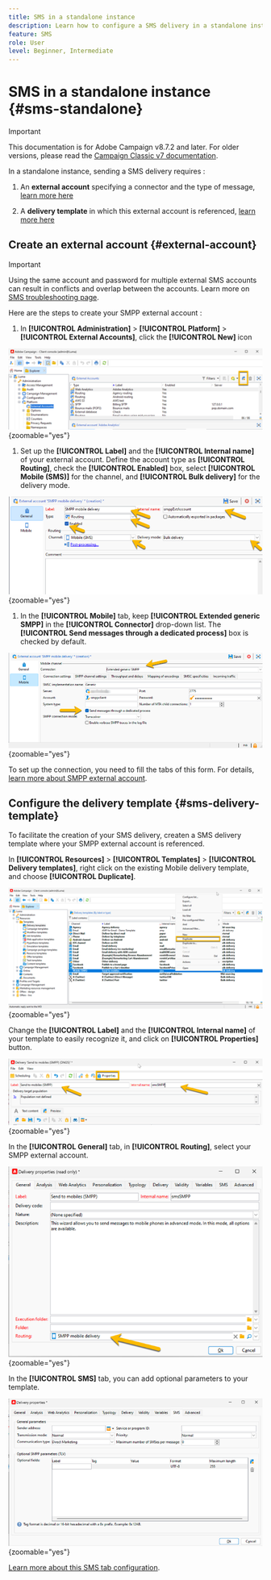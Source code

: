 ```yaml
---
title: SMS in a standalone instance
description: Learn how to configure a SMS delivery in a standalone instance
feature: SMS
role: User
level: Beginner, Intermediate
---
```


# SMS in a standalone instance {#sms-standalone}

>[!IMPORTANT]
>
>This documentation is for Adobe Campaign v8.7.2 and later.
For older versions, please read the [Campaign Classic v7 documentation](https://experienceleague.adobe.com/en/docs/campaign-classic/using/sending-messages/sending-messages-on-mobiles/sms-set-up/sms-set-up).

In a standalone instance, sending a SMS delivery requires : 

1. An **external account** specifying a connector and the type of message, [learn more here](#external-account)

1. A **delivery template** in which this external account is referenced, [learn more here](#sms-delivery-template)

## Create an external account {#external-account}

>[!IMPORTANT]
>
>Using the same account and password for multiple external SMS accounts can result in conflicts and overlap between the accounts. Learn more on [SMS troubleshooting page](smpp-connection.md#sms-troubleshooting). 

Here are the steps to create your SMPP external account : 

1. In **[!UICONTROL Administration]** > **[!UICONTROL Platform]** > **[!UICONTROL External Accounts]**, click the **[!UICONTROL New]** icon

![](assets/sms_extaccount.png){zoomable="yes"}

1. Set up the **[!UICONTROL Label]** and the **[!UICONTROL Internal name]** of your external account. Define the account type as **[!UICONTROL Routing]**, check the **[!UICONTROL Enabled]** box, select **[!UICONTROL Mobile (SMS)]** for the channel, and **[!UICONTROL Bulk delivery]** for the delivery mode.

![](assets/sms_extaccount_new.png){zoomable="yes"}

1. In the **[!UICONTROL Mobile]** tab, keep **[!UICONTROL Extended generic SMPP]** in the **[!UICONTROL Connector]** drop-down list.
The **[!UICONTROL Send messages through a dedicated process]** box is checked by default.

![](assets/sms_extaccount_connector.png){zoomable="yes"}

To set up the connection, you need to fill the tabs of this form. For details, [learn more about SMPP external account](smpp-external-account.md#smpp-connection-settings).


## Configure the delivery template {#sms-delivery-template}

To facilitate the creation of your SMS delivery, createn a SMS delivery template where your SMPP external account is referenced.

In **[!UICONTROL Resources]** > **[!UICONTROL Templates]** > **[!UICONTROL Delivery templates]**, right click on the existing Mobile delivery template, and choose **[!UICONTROL Duplicate]**.

![](assets/sms_template_duplicate.png){zoomable="yes"}

Change the **[!UICONTROL Label]** and the **[!UICONTROL Internal name]** of your template to easily recognize it, and click on **[!UICONTROL Properties]** button.

![](assets/sms_template_name.png){zoomable="yes"}

In the **[!UICONTROL General]** tab, in **[!UICONTROL Routing]**, select your SMPP external account. 

![](assets/sms_template_routing.png){zoomable="yes"}

In the **[!UICONTROL SMS]** tab, you can add optional parameters to your template.

![](assets/sms_template_properties.png){zoomable="yes"}

[Learn more about this SMS tab configuration](sms-delivery-settings.md).
